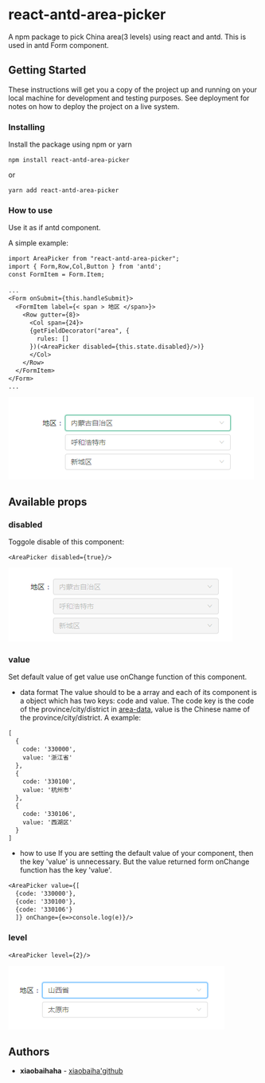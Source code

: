 # react-antd-area-picker
A npm package to pick China area(3 levels) using react and antd. This is used in antd Form component.

## Getting Started

These instructions will get you a copy of the project up and running on your local machine for development and testing purposes. See deployment for notes on how to deploy the project on a live system.


### Installing

Install the package using npm or yarn

```
npm install react-antd-area-picker
```
or
```
yarn add react-antd-area-picker
```

### How to use

Use it as if antd component.

A simple example:
```
import AreaPicker from "react-antd-area-picker";
import { Form,Row,Col,Button } from 'antd';
const FormItem = Form.Item;

...
<Form onSubmit={this.handleSubmit}>
  <FormItem label={< span > 地区 </span>}>
    <Row gutter={8}>
      <Col span={24}>
      {getFieldDecorator("area", {
        rules: []
      })(<AreaPicker disabled={this.state.disabled}/>)}                  
      </Col>
    </Row>
  </FormItem>
</Form>  
...
```
![](./assets/example1.png)

## Available props

### disabled
Toggole disable of this component:
```
<AreaPicker disabled={true}/>
```
![](./assets/example2.png)
### value
Set default value of get value use onChange function of this component.
- data format
The value should to be a array and each of its component is a object which has two keys: code and value. The code key is the code of the province/city/district in [area-data](https://github.com/dwqs/area-data), value is the Chinese name of the province/city/district.
A example:
```
[
  {
    code: '330000',
    value: '浙江省'
  }, 
  {
    code: '330100',
    value: '杭州市'
  }, 
  {
    code: '330106',
    value: '西湖区'
  }
]
```
- how to use
If you are setting the default value of your component, then the key 'value' is unnecessary. But the value returned form onChange function has the key 'value'.
```
<AreaPicker value={[
  {code: '330000'},
  {code: '330100'},
  {code: '330106'}
  ]} onChange={e=>console.log(e)}/>
```
### level
```
<AreaPicker level={2}/>
```
![](./assets/level2.png)

## Authors

* **xiaobaihaha** - [xiaobaiha'github](https://github.com/xiaobaiha)

